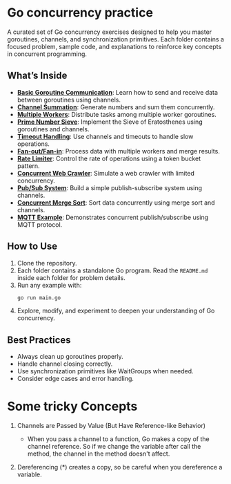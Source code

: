 # Go concurrency practice

A curated set of Go concurrency exercises designed to help you master goroutines, channels, and synchronization primitives. Each folder contains a focused problem, sample code, and explanations to reinforce key concepts in concurrent programming.

## What’s Inside

- [**Basic Goroutine Communication**](./1.%20Basic%20Goroutine%20Communication): Learn how to send and receive data between goroutines using channels.
- [**Channel Summation**](./2.%20Channel%20Summation): Generate numbers and sum them concurrently.
- [**Multiple Workers**](./3.%20Multiple%20Workers): Distribute tasks among multiple worker goroutines.
- [**Prime Number Sieve**](./4.%20Prime%20Number%20Sieve): Implement the Sieve of Eratosthenes using goroutines and channels.
- [**Timeout Handling**](./5.%20Timeout%20Handling): Use channels and timeouts to handle slow operations.
- [**Fan-out/Fan-in**](./6.%20Fan-out-Fan-in): Process data with multiple workers and merge results.
- [**Rate Limiter**](./7.%20Rate%20Limiter): Control the rate of operations using a token bucket pattern.
- [**Concurrent Web Crawler**](./8.%20Concurrent%20Web%20Crawler): Simulate a web crawler with limited concurrency.
- [**Pub/Sub System**](./9.%20PubSub%20System): Build a simple publish-subscribe system using channels.
- [**Concurrent Merge Sort**](./10.%20Concurrent%20Merge%20Sort): Sort data concurrently using merge sort and channels.
- [**MQTT Example**](./MQTT): Demonstrates concurrent publish/subscribe using MQTT protocol.

## How to Use

1. Clone the repository.
2. Each folder contains a standalone Go program. Read the `README.md` inside each folder for problem details.
3. Run any example with:
   ```sh
   go run main.go
   ```
4. Explore, modify, and experiment to deepen your understanding of Go concurrency.


## Best Practices

- Always clean up goroutines properly.
- Handle channel closing correctly.
- Use synchronization primitives like WaitGroups when needed.
- Consider edge cases and error handling.

# Some tricky Concepts
1. Channels are Passed by Value (But Have Reference-like Behavior)
    * When you pass a channel to a function, Go makes a copy of the channel reference. So if we change the variable after call the method, the channel in the method doesn't affect.

2. Dereferencing (*) creates a copy, so be careful when you dereference a variable.
